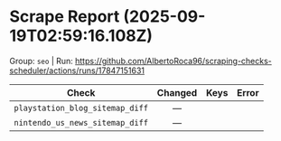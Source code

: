 # Scrape Report (2025-09-19T02:59:16.108Z)

Group: `seo`  |  Run: https://github.com/AlbertoRoca96/scraping-checks-scheduler/actions/runs/17847151631

| Check | Changed | Keys | Error |
|---|:---:|:--|:--|
| `playstation_blog_sitemap_diff` | — |  |  |
| `nintendo_us_news_sitemap_diff` | — |  |  |
